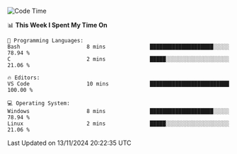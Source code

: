 
<!--START_SECTION:waka-->
![Code Time](http://img.shields.io/badge/Code%20Time-729%20hrs%2032%20mins-blue)

📊 **This Week I Spent My Time On** 

```text
💬 Programming Languages: 
Bash                     8 mins              ████████████████████░░░░░   78.94 % 
C                        2 mins              █████░░░░░░░░░░░░░░░░░░░░   21.06 % 

🔥 Editors: 
VS Code                  10 mins             █████████████████████████   100.00 % 

💻 Operating System: 
Windows                  8 mins              ████████████████████░░░░░   78.94 % 
Linux                    2 mins              █████░░░░░░░░░░░░░░░░░░░░   21.06 % 
```


 Last Updated on 13/11/2024 20:22:35 UTC
<!--END_SECTION:waka-->

